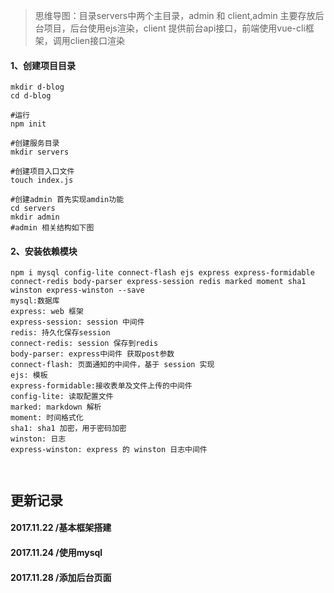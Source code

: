 > 思维导图：目录servers中两个主目录，admin 和 client,admin 主要存放后台项目，后台使用ejs渲染，client 提供前台api接口，前端使用vue-cli框架，调用clien接口渲染

#### 1、创建项目目录
```
mkdir d-blog
cd d-blog

#运行
npm init 

#创建服务目录
mkdir servers

#创建项目入口文件
touch index.js

#创建admin 首先实现amdin功能
cd servers 
mkdir admin
#admin 相关结构如下图
```

#### 2、安装依赖模块
```
npm i mysql config-lite connect-flash ejs express express-formidable connect-redis body-parser express-session redis marked moment sha1 winston express-winston --save
mysql:数据库
express: web 框架
express-session: session 中间件
redis: 持久化保存session
connect-redis: session 保存到redis
body-parser: express中间件 获取post参数
connect-flash: 页面通知的中间件，基于 session 实现
ejs: 模板
express-formidable:接收表单及文件上传的中间件
config-lite: 读取配置文件
marked: markdown 解析
moment: 时间格式化
sha1: sha1 加密，用于密码加密
winston: 日志
express-winston: express 的 winston 日志中间件



```
## 更新记录

#### 2017.11.22 /基本框架搭建
#### 2017.11.24 /使用mysql
#### 2017.11.28 /添加后台页面






